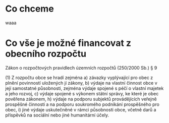# Co chceme

waaa

# Co vše je možné financovat z obecního rozpočtu

Zákon o rozpočtových pravidlech územních rozpočtů (250/2000 Sb.) § 9

(1) Z rozpočtu obce se hradí zejména
a) závazky vyplývající pro obec z plnění povinností uložených jí zákony,
b) výdaje na vlastní činnost obce v její samostatné působnosti, zejména výdaje spojené s péčí o vlastní majetek a jeho rozvoj,
c) výdaje spojené s výkonem státní správy, ke které je obec pověřena zákonem,
h) výdaje na podporu subjektů provádějících veřejně prospěšné činnosti a na podporu soukromého podnikání prospěšného pro obec,
i) jiné výdaje uskutečněné v rámci působnosti obce, včetně darů a příspěvků na sociální nebo jiné humanitární účely.
